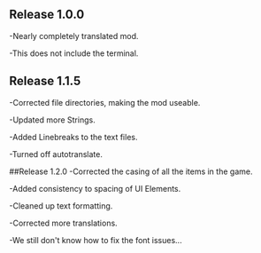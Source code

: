 ## Release 1.0.0
-Nearly completely translated mod.

-This does not include the terminal.

## Release 1.1.5
-Corrected file directories, making the mod useable.

-Updated more Strings.

-Added Linebreaks to the text files.

-Turned off autotranslate.


##Release 1.2.0
-Corrected the casing of all the items in the game.

-Added consistency to spacing of UI Elements.

-Cleaned up text formatting.

-Corrected more translations.

-We still don't know how to fix the font issues...
